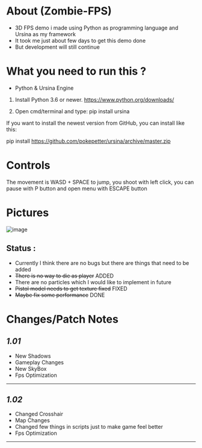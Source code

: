 # About (Zombie-FPS)
* 3D FPS demo i made using Python as programming language and Ursina as my framework
* It took me just about few days to get this demo done 
* But development will still continue

# What you need to run this ?
* Python & Ursina Engine

1) Install Python 3.6 or newer. https://www.python.org/downloads/

2) Open cmd/terminal and type:
pip install ursina

If you want to install the newest version from GitHub, you can install like this:

pip install https://github.com/pokepetter/ursina/archive/master.zip

# Controls 

The movement is WASD + SPACE to jump, you shoot with left click, you can pause with P button and open menu with ESCAPE button

# Pictures
![image](https://user-images.githubusercontent.com/79867246/186737259-8968556f-cf34-4a4d-b92d-65c2040a6d96.png)

## Status : 
* Currently I think there are no bugs but there are things that need to be added 
* ~~There is no way to die as player~~ ADDED
* There are no particles which I would like to implement in future
* ~~Pistol model needs to get texture fixed~~ FIXED
* ~~Maybe fix some performance~~ DONE

# Changes/Patch Notes
## ***1.01***
* New Shadows 
* Gameplay Changes 
* New SkyBox
* Fps Optimization
***
## ***1.02***
* Changed Crosshair
* Map Changes
* Changed few things in scripts just to make game feel better
* Fps Optimization
***
